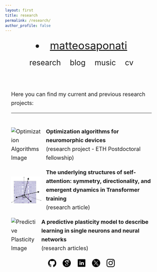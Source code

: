 ```yaml
---
layout: first
title: research
permalink: /research/
author_profile: false
---
```


<style>
  /* Single-column container */
  .single-column {
    display: flex;
    flex-direction: column;
    align-items: center;
    text-align: center;
    margin: 20px;
  }

  /* Title styling */
  .single-column h1 {
    font-size: 30px;
    margin: 0;
  }

  /* Horizontal navigation list */
  nav ul {
    list-style: none;
    display: flex;
    justify-content: center;
    padding: 0;
    margin: 20px 0 0 0;
  }
  
  nav ul li {
    margin: 0 15px;
  }
  
  nav ul li a {
    text-decoration: none;
    font-size: 25px;
  }
  
  /* Icon row */
  .icons {
    margin-top: 20px;
  }
  .icons a {
    margin: 0 8px;
    display: inline-block;
  }
  .icons img {
    width: 1.5em;
    height: 1.5em;
  }
  
  /* Profile image styling */
  .profile-image {
    width: 50%;
    height: auto;
    object-fit: cover;
    border: 4px solid #4B0082;
    margin: 20px 0;
  }

  /* Content text */
  .content {
    max-width: 700px;
    margin: auto;
    font-size: 18px;
    line-height: 1.6;
  }

  /* Mobile responsive adjustments */
  @media (max-width: 600px) {
    .single-column h1 {
      font-size: 24px;
    }
    nav ul li a {
      font-size: 20px;
    }
    .profile-image {
      width: 80%;
    }
  }
</style>

<div class="single-column">
  
   <nav style="font-size: 35px; margin: 0;">
    <li><a href="https://matteosaponati.github.io/">matteosaponati</a></li></nav>
    <nav style="font-size: 25px; margin-top: 1px;">
      <ul class="link-list">
        <li><a href="https://matteosaponati.github.io/research">research</a></li>
        <li><a href="https://matteosaponati.github.io/year-archive/">blog</a></li>
        <li><a href="https://matteosaponati.github.io/music">music</a></li>
        <li><a href="/files/cv.pdf">cv</a></li>
      </ul>
    </nav>
  
  <div class="content">
    <br><br>

<div style="text-align: left;">
<p style="font-size: 18px; margin-top: 5px;">

<div>
  Here you can find my current and previous research projects:
  <br><hr><br>

  <div style="display: flex; align-items: center; margin-bottom: 20px;">
      <img src="/files/research/feedback-control/logo-post.png" alt="Optimization Algorithms Image" style="width: 100px; height: auto; margin-right: 15px;">
      <div>
          <a href="https://matteosaponati.github.io/research-feedback-control" style="text-decoration: none;">
              <b>Optimization algorithms for neuromorphic devices</b>
              <br>
              (research project - ETH Postdoctoral fellowship)
          </a>
      </div>
  </div>

  <div style="display: flex; align-items: center; margin-bottom: 20px;">
      <img src="/files/research/self-attention-geometry/logo-post.png" alt="Predictive Plasticity Image" style="width: 100px; height: auto; margin-right: 15px;">
      <div>
          <a href="https://matteosaponati.github.io/research-self-attention-geometry" style="text-decoration: none;">
              <b>The underlying structures of self-attention: symmetry, directionality, and emergent dynamics in Transformer training</b>
              <br>
              (research article)
          </a>
      </div>
  </div>

  <div style="display: flex; align-items: center; margin-bottom: 20px;">
      <img src="/files/research/predictive-plasticity/logo-predictive-plasticity.png" alt="Predictive Plasticity Image" style="width: 100px; height: auto; margin-right: 15px;">
      <div>
          <a href="https://matteosaponati.github.io/research-predictive-plasticity" style="text-decoration: none;">
              <b>A predictive plasticity model to describe learning in single neurons and neural networks</b>
              <br>
              (research articles)
          </a>
      </div>
  </div>
    </div>



  <div style="text-align: center;">
  <div class="icons">
    <a href="https://github.com/matteosaponati" target="_blank"><img src="/images/general/github_icon.png" alt="GitHub"></a>
    <a href="https://scholar.google.com/citations?user=kF4valcAAAAJ" target="_blank"><img src="/images/general/scholar_icon_circle.png" alt="Google Scholar"></a>
    <a href="https://www.linkedin.com/in/matteosaponati/" target="_blank"><img src="/images/general/linkedin_icon.png" alt="LinkedIn"></a>
    <a href="https://twitter.com/matteosaponati" target="_blank"><img src="/images/general/x_icon.png" alt="X/Twitter"></a>
    <a href="https://www.instagram.com/matteosaponati/" target="_blank"><img src="/images/general/instagram_icon.png" alt="Instagram"></a>
  </div>

  </div>
